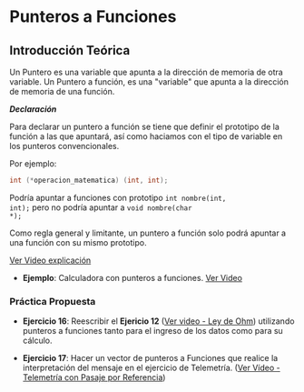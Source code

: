 # Punteros a Funciones

## Introducción Teórica

Un Puntero es una variable que apunta a la dirección de memoria de otra variable.
Un Puntero a función, es una "variable" que apunta a la dirección de memoria de una función.

__*Declaración*__

Para declarar un puntero a función se tiene que definir el prototipo de la función a las que apuntará, así como haciamos con el tipo de variable en los punteros convencionales.

Por ejemplo:

```c
int (*operacion_matematica) (int, int);

```
Podría apuntar a funciones con prototipo <code>int nombre(int, int);</code> pero no podría apuntar a <code>void nombre(char \*);</code>

Como regla general y limitante, un puntero a función solo podrá apuntar a una función con su mismo prototipo.

[Ver Video explicación](https://youtu.be/PiBh0aDSAP8)

- __Ejemplo__: Calculadora con punteros a funciones. [Ver Video](https://youtu.be/Ww7HoakDKcE)

### Práctica Propuesta

- __Ejercicio 16__: Reescribir el __Ejericio 12__ ([Ver video - Ley de Ohm](https://youtu.be/_EU9mQHhocw)) utilizando punteros a funciones tanto para el ingreso de los datos como para su cálculo.

- __Ejercicio 17__: Hacer un vector de punteros a Funciones que realice la interpretación del mensaje en el ejercicio de Telemetría. ([Ver Vídeo - Telemetría con Pasaje por Referencia](https://youtu.be/Gwi7xPKqozs))
